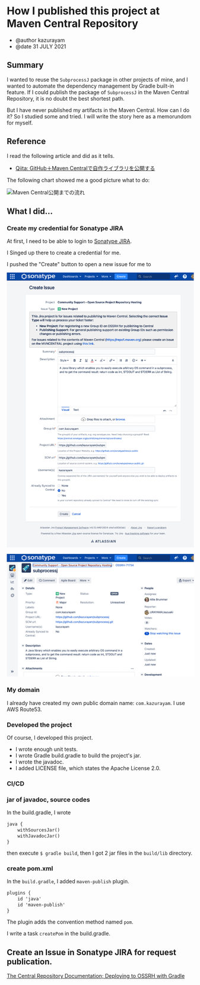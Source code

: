 How I published this project at Maven Central Repository
=====

- @author kazurayam
- @date 31 JULY 2021

## Summary

I wanted to reuse the `SubprocessJ` package in other projects of mine, and I wanted to automate the dependency management by Gradle built-in feature. If I could publish the package of `SubprocessJ` in the Maven Central Repository, it is no doubt the best shortest path. 

But I have never published my artifacts in the Maven Central. How can I do it? So I studied some and tried. I will write the story here as a memorundom for myself.

## Reference

I read the following article and did as it tells.

- [Qiita: GitHub＋Maven Centralで自作ライブラリを公開する](https://qiita.com/yoshikawaa/items/a7a7c1d927f6e7e75320)

The following chart showed me a good picture what to do:

![Maven Central公開までの流れ](https://camo.qiitausercontent.com/b089d18ebc0259acd7e1d24451a389c997e767f0/68747470733a2f2f7261772e67697468756275736572636f6e74656e742e636f6d2f796f7368696b617761612f696d616765732f6d61737465722f6769746875622d6d6176656e2d63656e7472616c2f30305f6f766572766965772e706e67)

## What I did...

### Create my credential for Sonatype JIRA

At first, I need to be able to login to [Sonatype JIRA](https://issues.sonatype.org/secure/Dashboard.jspa).

I Singed up there to create a credential for me.

I pushed the "Create" button to open a new issue for me to 

![CreateIssueSonatypeJIRA](./images/Create-Issue-Sonatype-JIRA.png)

![JIRA Issue](images/-OSSRH-71734-subprocessj-Sonatype-JIRA.png)

### My domain

I already have created my own public domain name: `com.kazurayam`. I use AWS Route53.

### Developed the project

Of course, I developed this project.
- I wrote enough unit tests.
- I wrote Gradle build.gradle to build the project's jar.
- I wrote the javadoc.
- I added LICENSE file, which states the Apache License 2.0.


### CI/CD


### jar of javadoc, source codes

In the build.gradle, I wrote
```
java {
    withSourcesJar()
    withJavadocJar()
}
```
then execute `$ gradle build`, then I got 2 jar files in the `build/lib` directory.

### create pom.xml

In the `build.gradle`, I added `maven-publish` plugin.

```
plugins {
    id 'java'
    id 'maven-publish'
}
```

The plugin adds the convention method named `pom`.

I write a task `createPom` in the build.gradle.


## Create an Issue in Sonatype JIRA for request publication.



[The Central Repository Documentation; Deploying to OSSRH with Gradle](https://central.sonatype.org/publish/publish-gradle/)

